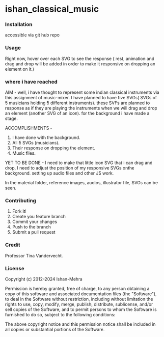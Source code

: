 # ishan_classical_music



### Installation
accessible via git hub repo

### Usage
Right now, hover over each SVG to see the response ( rest, animation and drag and drop will be added in order to make it responsive on dropping an element on it.)

### where i have reached 
AIM -
 well, i have thought to represent some indian classical instruments via this assignment of music-mixer. I have planned to have five SVGs( SVGs of 5 musicians holding 5 different instruments). these SVFs are planned to response as if they are playing the instruments when we will drag and drop an element (another SVG of an icon). for the background i have made a stage.

ACCOMPLISHMENTS -
1. I have done with the background. 
2. All 5 SVGs (musicians).
3. Their response on dropping the element. 
3. Music files.

YET TO BE DONE - 
I need to make that little icon SVG that i can drag and drop, I need to adjust the position of my responsive SVGs onthe background. setting up audio files and other JS work.

In the material folder, reference images, audios,  illustrator file, SVGs can be seen.

### Contributing
1. Fork it!
2. Create you feature branch
3. Commit your changes
4. Push to the branch
5. Submit a pull request

### Credit
Professor Tina Vandervecht.

### License
Copyright (c) 2012-2024 Ishan-Mehra

Permission is hereby granted, free of charge, to any person obtaining a copy
of this software and associated documentation files (the "Software"), to deal
in the Software without restriction, including without limitation the rights
to use, copy, modify, merge, publish, distribute, sublicense, and/or sell
copies of the Software, and to permit persons to whom the Software is
furnished to do so, subject to the following conditions:

The above copyright notice and this permission notice shall be included in all
copies or substantial portions of the Software.
